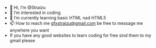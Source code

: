 - 👋 Hi, I’m @Straizu
- 👀 I’m interested in coding
- 🌱 I’m currently learning basic HTML nad HTML5
- 📫 How to reach me gfxstraizu@gmail.com be free to message me anywhere you want
- If you have any good websites to learn coding for free sind them to my gmail please 

